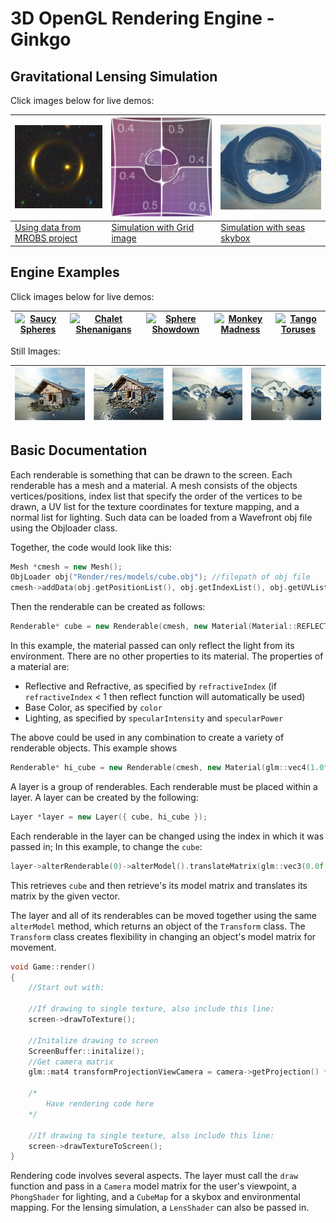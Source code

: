 # 3D OpenGL Rendering Engine - Ginkgo

## Gravitational Lensing Simulation

Click images below for live demos:

| [![](https://raw.githubusercontent.com/adharsh/Render/master/Render/Render/examples/Lensing1.png)](https://youtu.be/tGgYBnis0a4) | [![](https://raw.githubusercontent.com/adharsh/Render/master/Render/Render/examples/Lensing2.png)](https://youtu.be/eBP8cWs_0nE) | [![](https://raw.githubusercontent.com/adharsh/Render/master/Render/Render/examples/Lensing3.png)](https://youtu.be/_rSjCXfAhrY) |
| --- | --- | -- |
| [Using data from MROBS project](http://galformod.mpa-garching.mpg.de/mrobs/browser/) | [Simulation with Grid image](https://raw.githubusercontent.com/adharsh/Render/master/Render/Render/res/textures/grid.jpg) | [Simulation with seas skybox](https://github.com/adharsh/Render/tree/master/Render/Render/res/textures/skybox/sea)|

## Engine Examples

Click images below for live demos:

| [![Saucy Spheres](http://img.youtube.com/vi/4rv2EFr_F6A/0.jpg)](https://youtu.be/4rv2EFr_F6A) | [![Chalet Shenanigans](http://img.youtube.com/vi/4yNtjyNLUzE/0.jpg)](https://youtu.be/4yNtjyNLUzE) | [![Sphere Showdown](http://img.youtube.com/vi/FmBiqfn8mEI/0.jpg)](https://youtu.be/FmBiqfn8mEI) | [![Monkey Madness](http://img.youtube.com/vi/zWvETIkqXwE/0.jpg)](https://youtu.be/zWvETIkqXwE) | [![Tango Toruses](http://img.youtube.com/vi/l-Jdh8Ou3OI/0.jpg)](https://youtu.be/l-Jdh8Ou3OI) |
| --- | --- | --- | --- | --- |

Still Images:

| ![](https://raw.githubusercontent.com/adharsh/Render/master/Render/Render/examples/Chalet.bmp) | ![](https://raw.githubusercontent.com/adharsh/Render/master/Render/Render/examples/Chalet-Emboss.bmp) | ![](https://raw.githubusercontent.com/adharsh/Render/master/Render/Render/examples/Monkeys.bmp) | ![](https://raw.githubusercontent.com/adharsh/Render/master/Render/Render/examples/Monkey-GaussianBlur.bmp) | 
| --- | --- | --- | --- |  

## Basic Documentation

Each renderable is something that can be drawn to the screen.
Each renderable has a mesh and a material.
A mesh consists of the objects vertices/positions, index list that specify the order of the vertices to be drawn, a UV list for the texture coordinates for texture mapping, and a normal list for lighting.
Such data can be loaded from a Wavefront obj file using the Objloader class.

Together, the code would look like this:
```c++
Mesh *cmesh = new Mesh();
ObjLoader obj("Render/res/models/cube.obj"); //filepath of obj file
cmesh->addData(obj.getPositionList(), obj.getIndexList(), obj.getUVList(), obj.getNormalList());
```

Then the renderable can be created as follows:
```c++
Renderable* cube = new Renderable(cmesh, new Material(Material::REFLECT));
```
In this example, the material passed can only reflect the light from its environment. There are no other properties to its material.
The properties of a material are:

- Reflective and Refractive, as specified by `refractiveIndex` (if `refractiveIndex` < 1 then reflect function will automatically be used)
- Base Color, as specified by `color`
- Lighting, as specified by `specularIntensity` and `specularPower`

The above could be used in any combination to create a variety of renderable objects.
This example shows 
```c++
Renderable* hi_cube = new Renderable(cmesh, new Material(glm::vec4(1.0f, 1.0f, 1.0f, 1.0f), new Texture("Render/res/textures/Hi.png")));
```

A layer is a group of renderables.
Each renderable must be placed within a layer.
A layer can be created by the following: 
```c++
Layer *layer = new Layer({ cube, hi_cube });
```
Each renderable in the layer can be changed using the index in which it was passed in;
In this example, to change the `cube`:
```c++
layer->alterRenderable(0)->alterModel().translateMatrix(glm::vec3(0.0f, -1.0f, -3.0f));
```
This retrieves `cube` and then retrieve's its model matrix and translates its matrix by the given vector.

The layer and all of its renderables can be moved together using the same `alterModel` method, which returns an object of the `Transform` class. The `Transform` class creates flexibility in changing an object's model matrix for movement. 

```c++
void Game::render()				
{	
	//Start out with:			
	
	//If drawing to single texture, also include this line:
	screen->drawToTexture();

	//Initalize drawing to screen	
	ScreenBuffer::initalize();	
	//Get camera matrix
	glm::mat4 transformProjectionViewCamera = camera->getProjection() * camera->getView() * camera->getCameraPositionTranslation();

	/*
		Have rendering code here
	*/

	//If drawing to single texture, also include this line:
	screen->drawTextureToScreen();
}
```


Rendering code involves several aspects. The layer must call the `draw` function and pass in a `Camera` model matrix for the user's viewpoint, a `PhongShader` for lighting, and a `CubeMap` for a skybox and environmental mapping. For the lensing simulation, a `LensShader` can also be passed in.